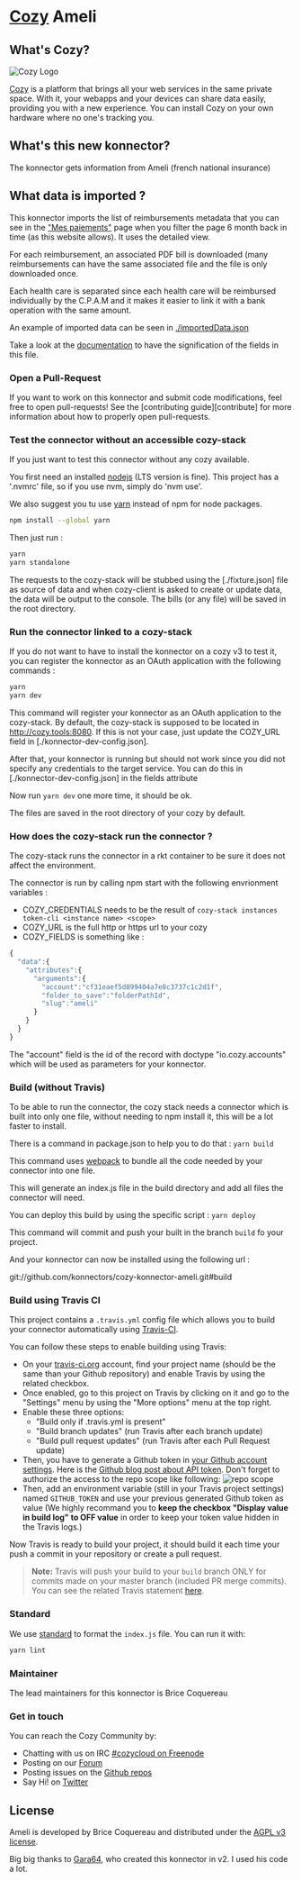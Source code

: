 [Cozy][cozy] Ameli
=======================================

What's Cozy?
------------

![Cozy Logo](https://cdn.rawgit.com/cozy/cozy-guidelines/master/templates/cozy_logo_small.svg)

[Cozy] is a platform that brings all your web services in the same private space. With it, your webapps and your devices can share data easily, providing you with a new experience. You can install Cozy on your own hardware where no one's tracking you.

What's this new konnector?
--------------------------

The konnector gets information from Ameli (french national insurance)

What data is imported ?
-----------------------

This konnector imports the list of reimbursements metadata that you can see in the ["Mes paiements"](https://assure.ameli.fr/PortailAS/appmanager/PortailAS/assure?_nfpb=true&_pageLabel=as_paiements_page) page when you filter the page 6 month back in time (as this website allows). It uses the detailed view.

For each reimbursement, an associated PDF bill is downloaded (many reimbursements can have the
same associated file and the file is only downloaded once.

Each health care is separated since each health care will be reimbursed individually by the C.P.A.M
and it makes it easier to link it with a bank operation with the same amount.

An example of imported data can be seen in [./importedData.json](./importedData.json)

Take a look at the [documentation](https://github.com/cozy/cozy-doctypes/blob/master/docs/io.cozy.bills.md)
to have the signification of the fields in this file.


### Open a Pull-Request

If you want to work on this konnector and submit code modifications, feel free to open pull-requests! See the [contributing guide][contribute] for more information about how to properly open pull-requests.

### Test the connector without an accessible cozy-stack

If you just want to test this connector without any cozy available.

You first need an installed [nodejs] (LTS version is fine). This project has a '.nvmrc' file, so if you use nvm, simply do 'nvm use'.

We also suggest you tu use [yarn] instead of npm for node packages.

```sh
npm install --global yarn
```

Then just run :

```sh
yarn
yarn standalone
```

The requests to the cozy-stack will be stubbed using the [./fixture.json] file as source of data
and when cozy-client is asked to create or update data, the data will be output to the console.
The bills (or any file) will be saved in the root directory.

### Run the connector linked to a cozy-stack

If you do not want to have to install the konnector on a cozy v3 to test it, you can register the
konnector as an OAuth application with the following commands :

```sh
yarn
yarn dev
```

This command will register your konnector as an OAuth application to the cozy-stack. By default,
the cozy-stack is supposed to be located in http://cozy.tools:8080. If this is not your case, just
update the COZY_URL field in [./konnector-dev-config.json].

After that, your konnector is running but should not work since you did not specify any credentials to
the target service. You can do this in [./konnector-dev-config.json] in the fields attribute

Now run `yarn dev` one more time, it should be ok.

The files are saved in the root directory of your cozy by default.

### How does the cozy-stack run the connector ?

The cozy-stack runs the connector in a rkt container to be sure it does not affect the environment.

The connector is run by calling npm start with the following envrionment variables :

 - COZY_CREDENTIALS needs to be the result of `cozy-stack instances token-cli <instance name> <scope>`
 - COZY_URL is the full http or https url to your cozy
 - COZY_FIELDS is something like :
```javascript
{
  "data":{
    "attributes":{
      "arguments":{
        "account":"cf31eaef5d899404a7e8c3737c1c2d1f",
        "folder_to_save":"folderPathId",
        "slug":"ameli"
      }
    }
  }
}
```

The "account" field is the id of the record with doctype "io.cozy.accounts" which will be used as
parameters for your konnector.

### Build (without Travis)

To be able to run the connector, the cozy stack needs a connector which is built into only one
file, without needing to npm install it, this will be a lot faster to install.

There is a command in package.json to help you to do that : `yarn build`

This command uses [webpack] to bundle all the code needed by your connector into one file.

This will generate an index.js file in the build directory and add all files the connector will need.

You can deploy this build by using the specific script : `yarn deploy`

This command will commit and push your built in the branch `build` fo your project.

And your konnector can now be installed using the following url :

git://github.com/konnectors/cozy-konnector-ameli.git#build

### Build using Travis CI

This project contains a `.travis.yml` config file which allows you to build your connector
automatically using [Travis-CI][travis].

You can follow these steps to enable building using Travis:

* On your [travis-ci.org][travis] account, find your project name (should be the same than your Github repository) and enable Travis by using the related checkbox.
* Once enabled, go to this project on Travis by clicking on it and go to the "Settings" menu by using the "More options" menu at the top right.
* Enable these three options:
    * "Build only if .travis.yml is present"
    * "Build branch updates" (run Travis after each branch update)
    * "Build pull request updates" (run Travis after each Pull Request update)
* Then, you have to generate a Github token in [your Github account settings](https://github.com/settings/tokens). Here is the [Github blog post about API token](https://github.com/blog/1509-personal-api-tokens). Don't forget to authorize the access to the repo scope like following: ![repo scope](https://cloud.githubusercontent.com/assets/10224453/26671128/aa735ec2-46b4-11e7-9cd0-25310100e05e.png)
* Then, add an environment variable (still in your Travis project settings) named `GITHUB_TOKEN` and use your previous generated Github token as value (We highly recommand you to __keep the checkbox "Display value in build log" to OFF value__ in order to keep your token value hidden in the Travis logs.)

Now Travis is ready to build your project, it should build it each time your push a commit in your repository or create a pull request.

> __Note:__ Travis will push your build to your `build` branch ONLY for commits made on your master branch (included PR merge commits). You can see the related Travis statement [here](https://github.com/cozy/cozy-konnector-template/blob/master/.travis.yml#L27).


### Standard

We use [standard] to format the `index.js` file. You can run it with:

```sh
yarn lint
```

### Maintainer

The lead maintainers for this konnector is Brice Coquereau


### Get in touch

You can reach the Cozy Community by:

- Chatting with us on IRC [#cozycloud on Freenode][freenode]
- Posting on our [Forum]
- Posting issues on the [Github repos][github]
- Say Hi! on [Twitter]


License
-------

Ameli is developed by Brice Coquereau and distributed under the [AGPL v3 license][agpl-3.0].

[cozy]: https://cozy.io "Cozy Cloud"
[agpl-3.0]: https://www.gnu.org/licenses/agpl-3.0.html
[freenode]: http://webchat.freenode.net/?randomnick=1&channels=%23cozycloud&uio=d4
[forum]: https://forum.cozy.io/
[github]: https://github.com/cozy/
[nodejs]: https://nodejs.org/
[standard]: https://standardjs.com
[twitter]: https://twitter.com/mycozycloud
[webpack]: https://webpack.js.org
[yarn]: https://yarnpkg.com
[travis]: https://travis-ci.org

Big big thanks to [Gara64](https://github.com/gara64), who created this konnector in v2. I used his code a lot.
